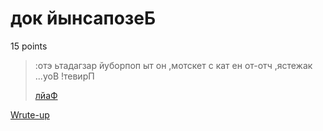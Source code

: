 # док йынсапозеБ

15 points

> :отэ ьтадагзар йуборпоп ыт он ,мотскет с кат ен от-отч ,ястежак ...уоВ !тевирП
>
> [лйаФ](public/code.txt)

[Wrute-up](WRITEUP.md)